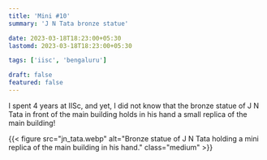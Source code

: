 ```yaml
---
title: 'Mini #10'
summary: 'J N Tata bronze statue'

date: 2023-03-18T18:23:00+05:30
lastomd: 2023-03-18T18:23:00+05:30

tags: ['iisc', 'bengaluru']

draft: false
featured: false
---
```


I spent 4 years at IISc, and yet, I did not know that the bronze statue of J N Tata in front of the main building holds in his hand a small replica of the main building!

{{< figure src="jn_tata.webp" alt="Bronze statue of J N Tata holding a mini replica of the main building in his hand." class="medium" >}}

